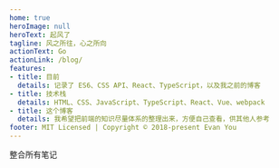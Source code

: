 ```yaml
---
home: true
heroImage: null
heroText: 起风了
tagline: 风之所往，心之所向
actionText: Go
actionLink: /blog/
features:
- title: 目前
  details: 记录了 ES6、CSS API、React、TypeScript，以及我之前的博客
- title: 技术栈
  details: HTML、CSS、JavaScript、TypeScript、React、Vue、webpack
- title: 这个博客
  details: 我希望把前端的知识尽量体系的整理出来，方便自己查看，供其他人参考
footer: MIT Licensed | Copyright © 2018-present Evan You
---
```


整合所有笔记